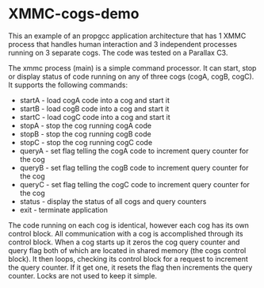 XMMC-cogs-demo
==============
This an example of an propgcc application architecture that has 1 XMMC process that handles human interaction and 3 independent processes running on 3 separate cogs. The code was tested on a Parallax C3.  

The xmmc process (main) is a simple command processor.  It can start, stop or display status of code running on any of three cogs (cogA, cogB, cogC).  It supports the following commands:
* startA - load cogA code into a cog and start it
* startB - load cogB code into a cog and start it
* startC - load cogC code into a cog and start it
* stopA  - stop the cog running cogA code
* stopB  - stop the cog running cogB code
* stopC  - stop the cog running cogC code
* queryA - set flag telling the cogA code to increment query counter for the cog
* queryB - set flag telling the cogB code to increment query counter for the cog
* queryC - set flag telling the cogC code to increment query counter for the cog
* status - display the status of all cogs and query counters
* exit   - terminate application

The code running on each cog is identical, however each cog has its own control block.  All communication with a cog is accomplished through its control block.  When a cog starts up it zeros the cog query counter and query flag both of which are located in shared memory (the cogs control block).  It then loops, checking its control block for a request to increment the query counter.  If it get one, it resets the flag then increments the query counter. Locks are not used to keep it simple.


